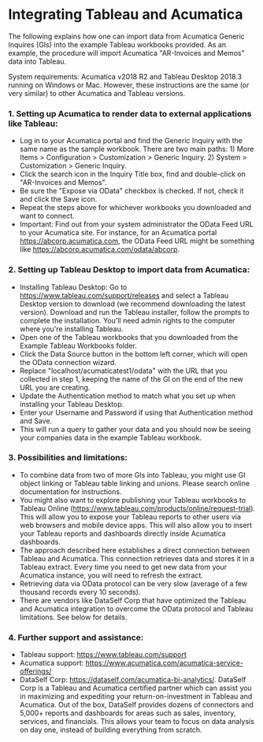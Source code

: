 # Integrating Tableau and Acumatica
The following explains how one can import data from Acumatica Generic Inquires (GIs) into the example Tableau workbooks provided. As an example, the procedure will import Acumatica "AR-Invoices and Memos" data into Tableau. 

System requirements: Acumatica v2018 R2 and Tableau Desktop 2018.3 running on Windows or Mac. However, these instructions are the same (or very similar) to other Acumatica and Tableau versions. 


### 1. Setting up Acumatica to render data to external applications like Tableau:
- Log in to your Acumatica portal and find the Generic Inquiry with the same name as the sample workbook. There are two main paths: 1) More Items > Configuration > Customization > Generic Inquiry. 2) System > Customization > Generic Inquiry.
- Click the search icon in the Inquiry Title box, find and double-click on "AR-Invoices and Memos".
- Be sure the "Expose via OData" checkbox is checked. If not, check it and click the Save icon.
- Repeat the steps above for whichever workbooks you downloaded and want to connect.
- Important: Find out from your system administrator the OData Feed URL to your Acumatica site. For instance, for an Acumatica portal https://abcorp.acumatica.com, the OData Feed URL might be something like https://abcorp.acumatica.com/odata/abcorp.

### 2. Setting up Tableau Desktop to import data from Acumatica:
- Installing Tableau Desktop: Go to https://www.tableau.com/support/releases and select a Tableau Desktop version to download (we recommend downloading the latest version). Download and run the Tableau installer, follow the prompts to complete the installation. You'll need admin rights to the computer where you're installing Tableau.
- Open one of the Tableau workbooks that you downloaded from the Example Tableau Workbooks folder.
- Click the Data Source button in the bottom left corner, which will open the OData connection wizard.
- Replace "localhost/acumaticatest1/odata" with the URL that you collected in step 1, keeping the name of the GI on the end of the new URL you are creating.
- Update the Authentication method to match what you set up when installing your Tableau Desktop.
- Enter your Username and Password if using that Authentication method and Save.  
- This will run a query to gather your data and you should now be seeing your companies data in the example Tableau workbook.



### 3. Possibilities and limitations:
- To combine data from two of more GIs into Tableau, you might use GI object linking or Tableau table linking and unions. Please search online documentation for instructions.
- You might also want to explore publishing your Tableau workbooks to Tableau Online (https://www.tableau.com/products/online/request-trial). This will allow you to expose your Tableau reports to other users via web browsers and mobile device apps. This will also allow you to insert your Tableau reports and dashboards directly inside Acumatica dashboards.
- The approach described here establishes a direct connection between Tableau and Acumatica. This connection retrieves data and stores it in a Tableau extract.  Every time you need to get new data from your Acumatica instance, you will need to refresh the extract.
- Retrieving data via OData protocol can be very slow (average of a few thousand records every 10 seconds).
- There are vendors like DataSelf Corp that have optimized the Tableau and Acumatica integration to overcome the OData protocol and Tableau limitations. See below for details.

### 4. Further support and assistance:
- Tableau support: https://www.tableau.com/support
- Acumatica support: https://www.acumatica.com/acumatica-service-offerings/
- DataSelf Corp: https://dataself.com/acumatica-bi-analytics/. DataSelf Corp is a Tableau and Acumatica certified partner which can assist you in maximizing and expediting your return-on-investment in Tableau and Acumatica. Out of the box, DataSelf provides dozens of connectors and 5,000+ reports and dashboards for areas such as sales, inventory, services, and financials. This allows your team to focus on data analysis on day one, instead of building everything from scratch.
